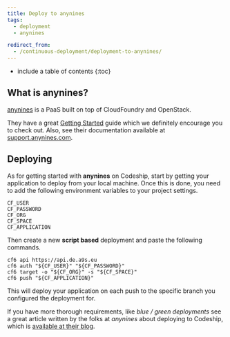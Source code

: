 ```yaml
---
title: Deploy to anynines
tags:
  - deployment
  - anynines

redirect_from:
  - /continuous-deployment/deployment-to-anynines/
---
```


* include a table of contents
{:toc}

## What is anynines?

[anynines](http://www.anynines.com) is a PaaS built on top of CloudFoundry and OpenStack.

They have a great [Getting Started](https://support.anynines.com/entries/60238466-Getting-started-with-anynines-using-the-CLI-v6) guide which we definitely encourage you to check out. Also, see their documentation available at [support.anynines.com](https://support.anynines.com/forums).

## Deploying

As for getting started with **anynines** on Codeship, start by getting your application to deploy from your local machine. Once this is done, you need to add the following environment variables to your project settings.

```
CF_USER
CF_PASSWORD
CF_ORG
CF_SPACE
CF_APPLICATION
```

Then create a new **script based** deployment and paste the following commands.

```shell
cf6 api https://api.de.a9s.eu
cf6 auth "${CF_USER}" "${CF_PASSWORD}"
cf6 target -o "${CF_ORG}" -s "${CF_SPACE}"
cf6 push "${CF_APPLICATION}"
```

This will deploy your application on each push to the specific branch you configured the deployment for.

If you have more thorough requirements, like _blue / green deployments_ see a great article written by the folks at _anynines_ about deploying to Codeship, which is  [available at their blog](http://blog.anynines.com/setup-continuous-deployment-anynines-codeship-com/).
